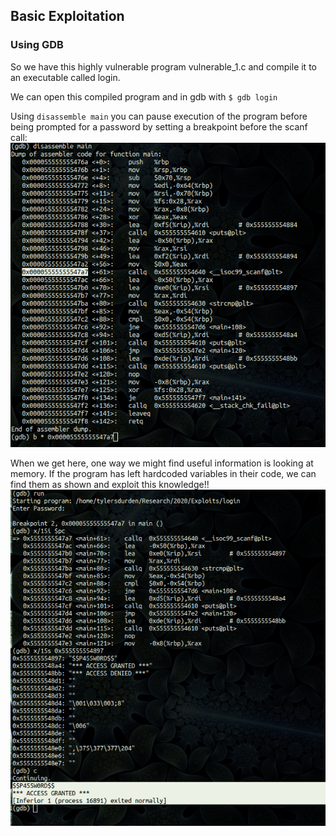 ## Basic Exploitation 

### Using GDB 
So we have this highly vulnerable program vulnerable_1.c and compile it to an 
executable called login. 

We can open this compiled program and in gdb with ```$ gdb login```

Using ```disassemble main``` you can pause execution of the program before being
prompted for a password by setting a breakpoint before the scanf call:
![breakpt](https://raw.githubusercontent.com/scott-robbins/Research/master/2020/Exploits/BreakBeforePrompted.png)

When we get here, one way we might find useful information is looking at memory.
If the program has left hardcoded variables in their code, we can find them as 
shown and exploit this knowledge!!
![leaked](https://raw.githubusercontent.com/scott-robbins/Research/master/2020/Exploits/gdb_peek.png)
